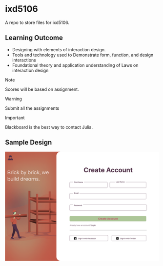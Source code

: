 # ixd5106
A repo to store files for ixd5106.

## Learning Outcome

- Designing with elements of interaction design.
- Tools and technology used to Demonstrate form, function, and design interactions 
- Foundational theory and application understanding of Laws on interaction design
> [!Note]
Scores will be based on assignment.

> [!Warning]
Submit all the assignments

> [!Important]
Blackboard is the best way to contact Julia.

## Sample Design
![Figma Sample Design](_readme/design-sample.png)
